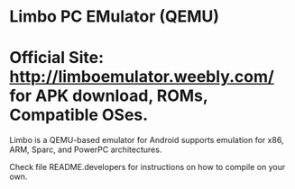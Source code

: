 # Limbo PC EMulator (QEMU)
# Official Site: http://limboemulator.weebly.com/ for APK download, ROMs, Compatible OSes.

Limbo is a QEMU-based emulator for Android supports emulation for x86, ARM, Sparc, and PowerPC architectures.

Check file README.developers for instructions on how to compile on your own.
